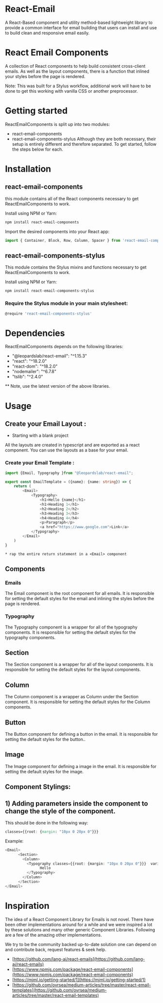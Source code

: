 # React-Email 
A React-Based component and utility method-based lightweight library to provide a common interface for email building that users can install and use to build clean and responsive email easily.

# React Email Components
A collection of React components to help build consistent cross-client emails. As well as the layout components, there is a function that inlined your styles before the page is rendered.

Note: This was built for a Stylus workflow, additional work will have to be done to get this working with vanilla CSS or another preprocessor.

# Getting started
ReactEmailComponents is split up into two modules:

* react-email-components
* react-email-components-stylus
Although they are both necessary, their setup is entirely different and therefore separated. To get started, follow the steps below for each.

# Installation
## react-email-components
this module contains all of the React components necessary to get ReactEmailComponents to work.

Install using NPM or Yarn:
```bash
npm install react-email-components
```
Import the desired components into your React app:
```javascript
import { Container, Block, Row, Column, Spacer } from 'react-email-components'
```
## react-email-components-stylus
This module contains the Stylus mixins and functions necessary to get ReactEmailComponents to work.

Install using NPM or Yarn:
```bash
npm install react-email-components-stylus
```
### Require the Stylus module in your main stylesheet:

```bash
@require 'react-email-components-stylus'
```
# Dependencies
ReactEmailComponents depends on the following libraries:

* "@leopardslab/react-email": "^1.15.3"
* "react": "^18.2.0"
* "react-dom": "^18.2.0"
* "nodemailer": "^6.7.8"
* "tslib": "^2.4.0"

** Note, use the latest version of the above libraries.

# Usage
## Create your Email Layout :
* Starting with a blank project

All the layouts are created in typescript and are exported as a react component. You can use the layouts as a base for your email. 

### Create your Email Template :

```typescript
import {Email, Typography }from "@leopardslab/react-email";

export const EmailTemplate = ({name}: {name: string}) => {
    return (
        <Email>
            <Typography>
                <h1>Hello {name}</h1>
                <h1>Heading 1</h1>
                <h2>Heading 2</h2>
                <h3>Heading 3</h3>
                <h4>Heading 4</h4>
                <p>Paragraph</p>
                <a href="https://www.google.com">Link</a>
            </Typography>
        </Email>
    )
}
```
```
* rap the entire return statement in a <Email> component
```
## Components
### Emails
The Email component is the root component for all emails. It is responsible for setting the default styles for the email and inlining the styles before the page is rendered.

### Typography
The Typography component is a wrapper for all of the typography components. It is responsible for setting the default styles for the typography components.

## Section
The Section component is a wrapper for all of the layout components. It is responsible for setting the default styles for the layout components.
## Column
The Column component is a wrapper as Column under the Section component. It is responsible for setting the default styles for the Column components.

## Button
The Button component for defining a button in the email. It is responsible for setting the default styles for the button..

## Image
The Image component for defining a image in the email. It is responsible for setting the default styles for the image.

## Component Stylings:
## 1) Adding parameters inside the component to change the style of the component. 

This should be done in the following way:

```css
classes={{root: {margin: "10px 0 20px 0"}}}
```
Example:

```TypeScript
<Email>
      <Section>
        <Column>
          <Typography classes={{root: {margin: "10px 0 20px 0"}}}  variant="h2">
                Hello 
          </Typography>
        </Column>
      </Section>
</Email>
```

# Inspiration

The idea of a React Component Library for Emails is not novel. There have been other implementations around for a while and we were inspired a lot by these solutions and many other generic Component Libraries. Following are a few of the amazing other implementations.

We try to be the community backed up-to-date solution one can depend on and contribute back, request features & seek help.

- [https://github.com/lang-ai/react-emails](https://github.com/lang-ai/react-emails)
- [https://www.npmjs.com/package/react-email-components](https://www.npmjs.com/package/react-email-components)
- [https://mjml.io/getting-started/1](https://mjml.io/getting-started/1)
- [https://github.com/ovrsea/medium-articles/tree/master/react-email-templates](https://github.com/ovrsea/medium-articles/tree/master/react-email-templates)
